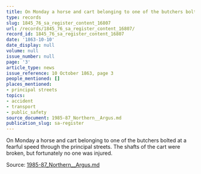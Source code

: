 ```yaml
---
title: On Monday a horse and cart belonging to one of the butchers bolted
type: records
slug: 1845_76_sa_register_content_16807
url: /records/1845_76_sa_register_content_16807/
record_id: 1845_76_sa_register_content_16807
date: '1863-10-10'
date_display: null
volume: null
issue_number: null
page: '3'
article_type: news
issue_reference: 10 October 1863, page 3
people_mentioned: []
places_mentioned:
- principal streets
topics:
- accident
- transport
- public_safety
source_document: 1985-87_Northern__Argus.md
publication_slug: sa-register
---
```


On Monday a horse and cart belonging to one of the butchers bolted at a fearful speed through the principal streets.  The shafts of the cart were broken, but fortunately no one was injured.

Source: [1985-87_Northern__Argus.md](/downloads/markdown/1985-87_Northern__Argus.md)
